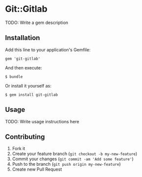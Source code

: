 # Git::Gitlab

TODO: Write a gem description

## Installation

Add this line to your application's Gemfile:

    gem 'git-gitlab'

And then execute:

    $ bundle

Or install it yourself as:

    $ gem install git-gitlab

## Usage

TODO: Write usage instructions here

## Contributing

1. Fork it
2. Create your feature branch (`git checkout -b my-new-feature`)
3. Commit your changes (`git commit -am 'Add some feature'`)
4. Push to the branch (`git push origin my-new-feature`)
5. Create new Pull Request
